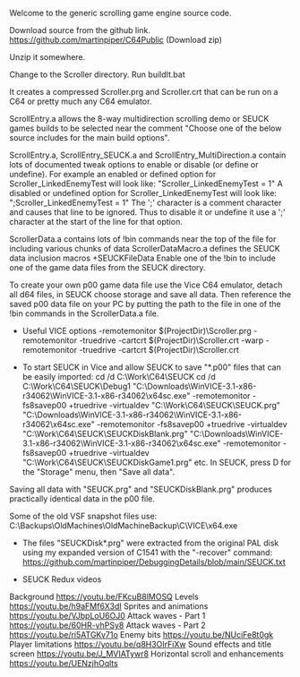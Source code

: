 Welcome to the generic scrolling game engine source code.

Download source from the github link. 
https://github.com/martinpiper/C64Public 
(Download zip) 

Unzip it somewhere.

Change to the Scroller directory. 
Run buildIt.bat

It creates a compressed Scroller.prg and Scroller.crt that can be run on a C64 or pretty much any C64 emulator.

ScrollEntry.a allows the 8-way multidirection scrolling demo or SEUCK games builds to be selected near the comment "Choose one of the below source includes for the main build options".

ScrollEntry.a, ScrollEntry_SEUCK.a and ScrollEntry_MultiDirection.a contain lots of documented tweak options to enable or disable (or define or undefine).
For example an enabled or defined option for Scroller_LinkedEnemyTest will look like: "Scroller_LinkedEnemyTest = 1"
A disabled or undefined option for Scroller_LinkedEnemyTest will look like: ";Scroller_LinkedEnemyTest = 1"
The ';' character is a comment character and causes that line to be ignored.
Thus to disable it or undefine it use a ';' character at the start of the line for that option.


ScrollerData.a contains lots of !bin commands near the top of the file for including various chunks of data
ScrollerDataMacro.a defines the SEUCK data inclusion macros +SEUCKFileData
Enable one of the !bin to include one of the game data files from the SEUCK directory.


To create your own p00 game data file use the Vice C64 emulator, detach all d64 files, in SEUCK choose storage and save all data.
Then reference the saved p00 data file on your PC by putting the path to the file in one of the !bin commands in the ScrollerData.a file.


* Useful VICE options
-remotemonitor $(ProjectDir)\Scroller.prg
-remotemonitor -truedrive -cartcrt $(ProjectDir)\Scroller.crt
-warp -remotemonitor -truedrive -cartcrt $(ProjectDir)\Scroller.crt


* To start SEUCK in Vice and allow SEUCK to save "*.p00" files that can be easily imported:
cd /d C:\Work\C64\SEUCK
cd /d C:\Work\C64\SEUCK\Debug1
"C:\Downloads\WinVICE-3.1-x86-r34062\WinVICE-3.1-x86-r34062\x64sc.exe" -remotemonitor -fs8savep00 +truedrive -virtualdev "C:\Work\C64\SEUCK\SEUCK.prg"
"C:\Downloads\WinVICE-3.1-x86-r34062\WinVICE-3.1-x86-r34062\x64sc.exe" -remotemonitor -fs8savep00 +truedrive -virtualdev "C:\Work\C64\SEUCK\SEUCKDiskBlank.prg"
"C:\Downloads\WinVICE-3.1-x86-r34062\WinVICE-3.1-x86-r34062\x64sc.exe" -remotemonitor -fs8savep00 +truedrive -virtualdev "C:\Work\C64\SEUCK\SEUCKDiskGame1.prg"
etc.
In SEUCK, press D for the "Storage" menu, then "Save all data".

Saving all data with "SEUCK.prg" and "SEUCKDiskBlank.prg" produces practically identical data in the p00 file.


Some of the old VSF snapshot files use: C:\Backups\OldMachines\OldMachineBackup\C\VICE\x64.exe


* The files "SEUCKDisk*.prg" were extracted from the original PAL disk using my expanded version of C1541 with the "-recover" command: https://github.com/martinpiper/DebuggingDetails/blob/main/SEUCK.txt




* SEUCK Redux videos

Background							https://youtu.be/FKcuB8lMOSQ
Levels								https://youtu.be/h9aFMf6X3dI
Sprites	and animations				https://youtu.be/VJbpLoU6OJ0
Attack waves - Part 1				https://youtu.be/60HR-yhPSy8
Attack waves - Part 2				https://youtu.be/ri5ATGKv71o
Enemy bits							https://youtu.be/NUciFe8t0gk
Player limitations					https://youtu.be/q8H3OIrFiXw
Sound effects and title screen		https://youtu.be/J_MVIATywr8
Horizontal scroll and enhancements	https://youtu.be/UENzjhOqlts
